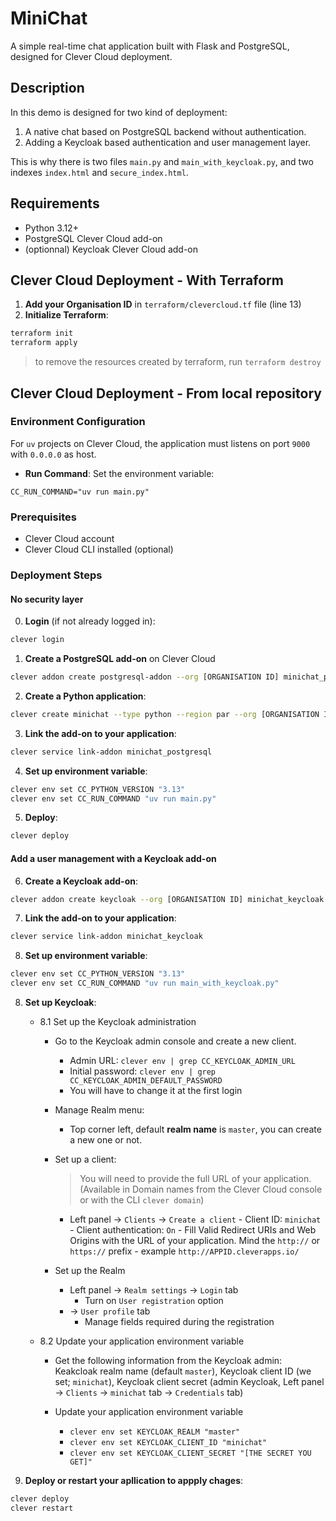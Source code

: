# MiniChat

A simple real-time chat application built with Flask and PostgreSQL, designed for Clever Cloud deployment.

## Description
In this demo is designed for two kind of deployment:
1) A native chat based on PostgreSQL backend without authentication.
2) Adding a Keycloak based authentication and user management layer.

This is why there is two files `main.py` and `main_with_keycloak.py`, and two indexes `index.html` and `secure_index.html`.

## Requirements

- Python 3.12+
- PostgreSQL Clever Cloud add-on
- (optionnal) Keycloak Clever Cloud add-on

## Clever Cloud Deployment - With Terraform
1. **Add your Organisation ID** in `terraform/clevercloud.tf` file (line 13)
2. **Initialize Terraform**:
```bash
terraform init
terraform apply
```

> to remove the resources created by terraform, run `terraform destroy`

## Clever Cloud Deployment - From local repository
### Environment Configuration

For `uv` projects on Clever Cloud, the application must listens on port `9000` with `0.0.0.0` as host.

- **Run Command**: Set the environment variable:
```
CC_RUN_COMMAND="uv run main.py"
```

### Prerequisites
- Clever Cloud account
- Clever Cloud CLI installed (optional)

### Deployment Steps
#### No security layer
0. **Login** (if not already logged in):
```bash
clever login
```

1. **Create a PostgreSQL add-on** on Clever Cloud
```bash
clever addon create postgresql-addon --org [ORGANISATION ID] minichat_postgresql
```

2. **Create a Python application**:
```bash
clever create minichat --type python --region par --org [ORGANISATION ID]
```

3. **Link the add-on to your application**:
```bash
clever service link-addon minichat_postgresql
```

4. **Set up environment variable**:
```bash
clever env set CC_PYTHON_VERSION "3.13"
clever env set CC_RUN_COMMAND "uv run main.py"
```
5. **Deploy**:
```bash
clever deploy
```

#### Add a user management with a Keycloak add-on

6. **Create a Keycloak add-on**:
```bash
clever addon create keycloak --org [ORGANISATION ID] minichat_keycloak
```

7. **Link the add-on to your application**:
```bash
clever service link-addon minichat_keycloak
```

8. **Set up environment variable**:
```bash
clever env set CC_PYTHON_VERSION "3.13"
clever env set CC_RUN_COMMAND "uv run main_with_keycloak.py"
```

8. **Set up Keycloak**:
    - 8.1 Set up the Keycloak administration

        - Go to the Keycloak admin console and create a new client.
            - Admin URL: `clever env | grep CC_KEYCLOAK_ADMIN_URL`
            - Initial password: `clever env | grep CC_KEYCLOAK_ADMIN_DEFAULT_PASSWORD`
            - You will have to change it at the first login

        - Manage Realm menu:
            - Top corner left, default **realm name** is `master`, you can create a new one or not.

        - Set up a client:
            > You will need to provide the full URL of your application. (Available in Domain names from the Clever Cloud console or with the CLI `clever domain`)
            - Left panel -> `Clients` -> `Create a client`
                    - Client ID: `minichat`
                    - Client authentication: `On`
                    - Fill Valid Redirect URIs and Web Origins with the URL of your application. Mind the `http://` or `https://` prefix
                        - example `http://APPID.cleverapps.io/`
        
        - Set up the Realm
            - Left panel -> `Realm settings` -> `Login` tab
                - Turn on `User registration` option
            - -> `User profile` tab
                - Manage fields required during the registration


    - 8.2 Update your application environment variable
        - Get the following information from the Keycloak admin: Keakcloak realm name (default `master`), Keycloak client ID (we set; `minichat`), Keycloak client secret (admin Keycloak, Left panel -> `Clients` -> `minichat` tab -> `Credentials` tab)

        - Update your application environment variable
            - `clever env set KEYCLOAK_REALM "master"`
            - `clever env set KEYCLOAK_CLIENT_ID "minichat"`
            - `clever env set KEYCLOAK_CLIENT_SECRET "[THE SECRET YOU GET]"`
 
9. **Deploy or restart your apllication to appply chages**:
```bash
clever deploy
clever restart
```